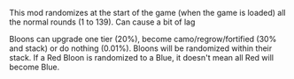 This mod randomizes at the start of the game (when the game is loaded) all the normal rounds (1 to 139). Can cause a bit of lag

Bloons can upgrade one tier (20%), become camo/regrow/fortified (30% and stack) or do nothing (0.01%).
Bloons will be randomized within their stack. If a Red Bloon is randomized to a Blue, it doesn't mean all Red will become Blue.
